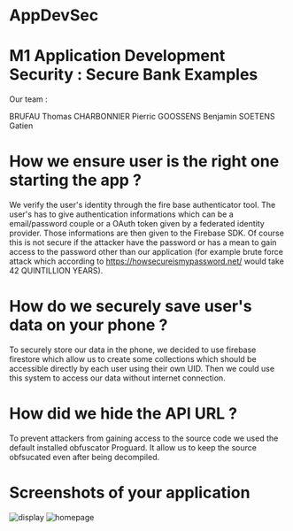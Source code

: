 # AppDevSec
# M1 Application Development Security : Secure Bank Examples

Our team :

BRUFAU Thomas
CHARBONNIER Pierric
GOOSSENS Benjamin
SOETENS Gatien

# How we ensure user is the right one starting the app ?

We verify the user's identity through the fire base authenticator tool. The user's has to give authentication informations which can be a email/password couple or a OAuth token given by a
federated identity provider. Those informations are then given to the Firebase SDK.
Of course this is not secure if the attacker have the password or has a mean to gain access to the password other than our application (for example brute force attack which according to https://howsecureismypassword.net/ would take 42 QUINTILLION YEARS).


# How do we securely save user's data on your phone ?

To securely store our data in the phone, we decided to use firebase firestore which allow us to create some collections which should be accessible directly by each user using their own UID. Then we could use this system to access our data without internet connection.


# How did we hide the API URL ?
To prevent attackers from gaining access to the source code we used the default installed obfuscator Proguard. It allow us to keep the source obfsucated even after being decompiled.


# Screenshots of your application
![display](https://user-images.githubusercontent.com/62067263/107713019-b1603d00-6cca-11eb-8a79-eac6d2bf26ec.PNG)
![homepage](https://user-images.githubusercontent.com/62067263/107713071-c89f2a80-6cca-11eb-9cfd-51db754c112a.PNG)
